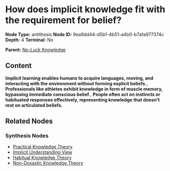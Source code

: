 # How does implicit knowledge fit with the requirement for belief?

**Node Type:** antithesis
**Node ID:** 9ea9dd44-d5b1-4b51-a4b0-b7afa977374c
**Depth:** 4
**Terminal:** No

**Parent:** [No-Luck Knowledge](no-luck-knowledge-synthesis-36535539-0fb8-4bd7-8a42-427e858f1985.md)

## Content

**Implicit learning enables humans to acquire languages, moving, and interacting with the environment without forming explicit beliefs.**, **Professionals like athletes exhibit knowledge in form of muscle memory, bypassing immediate conscious belief.**, **People often act on instincts or habituated responses effectively, representing knowledge that doesn't rest on articulated beliefs.**

## Related Nodes

### Synthesis Nodes

- [Practical Knowledge Theory](practical-knowledge-theory-synthesis-808bd874-c317-4560-9456-821769db4d5e.md)
- [Implicit Understanding View](implicit-understanding-view-synthesis-a0bdf7c7-3687-4b38-aff4-6e0ef2429c66.md)
- [Habitual Knowledge Theory](habitual-knowledge-theory-synthesis-7cf08b38-add9-4bd6-b077-83ce721e96f8.md)
- [Non-Doxastic Knowledge Theory](non-doxastic-knowledge-theory-synthesis-1d65dacd-7676-43e8-95ae-07f72a6d9348.md)
